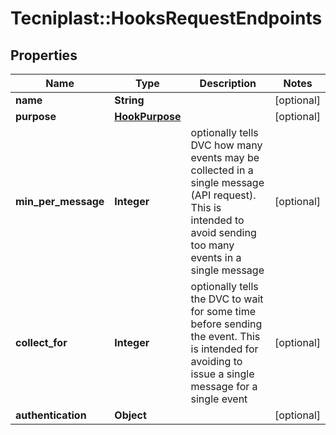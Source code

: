 # Tecniplast::HooksRequestEndpoints

## Properties
Name | Type | Description | Notes
------------ | ------------- | ------------- | -------------
**name** | **String** |  | [optional] 
**purpose** | [**HookPurpose**](HookPurpose.md) |  | [optional] 
**min_per_message** | **Integer** | optionally tells DVC how many events may be collected in a single message (API request). This is intended to avoid sending too many events in a single message | [optional] 
**collect_for** | **Integer** | optionally tells the DVC to wait for some time before sending the event. This is intended for avoiding to issue a single message for a single event | [optional] 
**authentication** | **Object** |  | [optional] 



